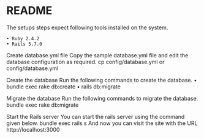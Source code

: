 # README
The setups steps expect following tools installed on the system.

    • Ruby 2.4.2
    • Rails 5.7.0

Create database.yml file
Copy the sample database.yml file and edit the database configuration as required.
cp config/database.yml  or  config/database.yml

Create the database
Run the following commands to create the database.
    • bundle exec rake db:create
    • rails db:migrate



Migrate the database
Run the following commands to migrate the database.
bundle exec rake db:migrate

 Start the Rails server
You can start the rails server using the command given below.
bundle exec rails s
And now you can visit the site with the URL  http://localhost:3000

